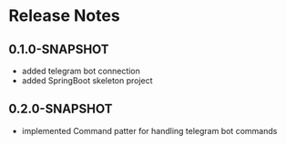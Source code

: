 # Release Notes

## 0.1.0-SNAPSHOT

*   added telegram bot connection
*   added SpringBoot skeleton project

## 0.2.0-SNAPSHOT

* implemented Command patter for handling telegram bot commands